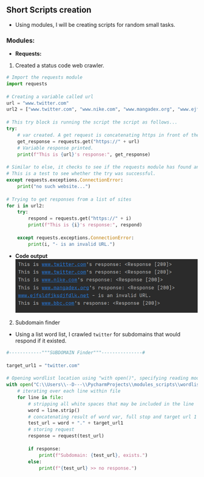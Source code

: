 ## Short Scripts creation

- Using modules, I will be creating scripts for random small tasks.

### Modules:
- **Requests:**
1. Created a status code web crawler. 
```python
# Import the requests module
import requests

# Creating a variable called url
url = "www.twitter.com"
url2 = ["www.twitter.com", "www.nike.com", "www.mangadex.org", "www.ejfsldfjksdjfdlk.net", "www.bbc.com"]

# This try block is running the script the script as follows...
try:
    # var created. A get request is concatenating https in front of the URL variable.
    get_response = requests.get("https://" + url)
    # Variable response printed.
    print(f"This is {url}'s response:", get_response)

# Similar to else, it checks to see if the requests module has found and exception of connection error type.
# This is a test to see whether the try was successful.
except requests.exceptions.ConnectionError:
    print("no such website...")

# Trying to get responses from a list of sites
for i in url2:
    try:
        respond = requests.get("https://" + i)
        print(f"This is {i}'s response:", respond)

    except requests.exceptions.ConnectionError:
        print(i, "- is an invalid URL.")
```
- **Code output**
![status_code_resp](output/status_code_resp.PNG)

2. Subdomain finder
- Using a list word list, I crawled ```twitter``` for subdomains that would respond if it existed.

```python
#------------"""SUBDOMAIN Finder"""---------------#

target_url1 = "twitter.com"

# Opening wordlist location using "with open()", specifying reading mode ('r') and storing value of search as 'file'
with open("C:\\Users\\--D---\\PycharmProjects\\modules_scripts\\wordlist\\sub_word_list.txt", 'r') as file:
    # iterating over each line within file
    for line in file:
        # stripping all white spaces that may be included in the line
        word = line.strip()
        # concatenating result of word var, full stop and target url 1 variable
        test_url = word + "." + target_url1
        # storing request
        response = request(test_url)

        if response:
            print(f"Subdomain: {test_url}, exists.")
        else:
            print(f"{test_url} >> no response.")
```